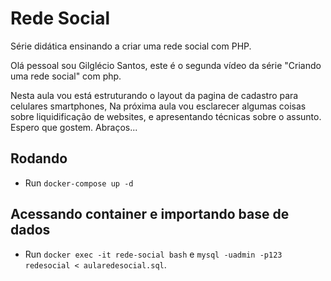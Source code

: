 Rede Social
===========

Série didática ensinando a criar uma rede social com PHP.

Olá pessoal sou Gilglécio Santos, este é o segunda vídeo da série "Criando uma rede social" com php.

Nesta aula vou está estruturando o layout da pagina de cadastro para celulares smartphones, Na próxima aula vou esclarecer algumas coisas sobre liquidificação de websites, e apresentando técnicas sobre o assunto. Espero que gostem. Abraços...

## Rodando

- Run `docker-compose up -d`

## Acessando container e importando base de dados

- Run `docker exec -it rede-social bash` e `mysql -uadmin -p123 redesocial < aularedesocial.sql`.